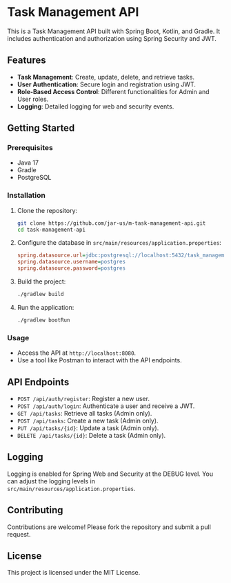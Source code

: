 # Task Management API

This is a Task Management API built with Spring Boot, Kotlin, and Gradle. It includes authentication and authorization
using Spring Security and JWT.

## Features

- **Task Management**: Create, update, delete, and retrieve tasks.
- **User Authentication**: Secure login and registration using JWT.
- **Role-Based Access Control**: Different functionalities for Admin and User roles.
- **Logging**: Detailed logging for web and security events.

## Getting Started

### Prerequisites

- Java 17
- Gradle
- PostgreSQL

### Installation

1. Clone the repository:
    ```sh
    git clone https://github.com/jar-us/m-task-management-api.git
    cd task-management-api
    ```

2. Configure the database in `src/main/resources/application.properties`:
    ```ini
    spring.datasource.url=jdbc:postgresql://localhost:5432/task_management
    spring.datasource.username=postgres
    spring.datasource.password=postgres
    ```

3. Build the project:
    ```sh
    ./gradlew build
    ```

4. Run the application:
    ```sh
    ./gradlew bootRun
    ```

### Usage

- Access the API at `http://localhost:8080`.
- Use a tool like Postman to interact with the API endpoints.

## API Endpoints

- `POST /api/auth/register`: Register a new user.
- `POST /api/auth/login`: Authenticate a user and receive a JWT.
- `GET /api/tasks`: Retrieve all tasks (Admin only).
- `POST /api/tasks`: Create a new task (Admin only).
- `PUT /api/tasks/{id}`: Update a task (Admin only).
- `DELETE /api/tasks/{id}`: Delete a task (Admin only).

## Logging

Logging is enabled for Spring Web and Security at the DEBUG level. You can adjust the logging levels in
`src/main/resources/application.properties`.

## Contributing

Contributions are welcome! Please fork the repository and submit a pull request.

## License

This project is licensed under the MIT License.
